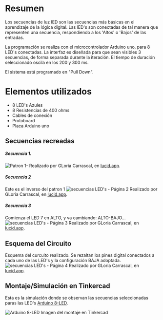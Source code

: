 
# Resumen

Los secuencias de luz lED son las secuencias más básicas en el aprendizaje de la lógica digital. Las lED's son conectadas de tal manera que representen una secuencia, respondiendo a los 'Altos' o 'Bajos' de las entradas.

La programación se realiza con el microcontrolador Arduino uno, para 8 LED's conectadas. La interfaz es diseñada para que sean visibles 3 secuencias, de forma separada durante la iteración. El tiempo de duración seleccionado oscila en los 200 y 300 ms.

El sistema está programado en "Pull Down".

# Elementos utilizados 

* 8 LED's Azules
* 8 Resistencias de 400 ohms
* Cables de conexión
* Protoboard
* Placa Arduino uno

## Secuencias recreadas


##### Secuencia 1. 
![Patron 1-](https://user-images.githubusercontent.com/28090029/160057554-b6415fbf-083f-4faf-a989-db0c5b35141f.png)
Realizado por GLoria Carrascal, en [lucid.app](lucid.app).

##### Secuencia 2
Este es el inverso del patron 1
![secuencias LED's - Página 2](https://user-images.githubusercontent.com/28090029/160059315-e2ab3297-1ae9-4d29-baae-ed5fb558d5e6.png)
Realizado por GLoria Carrascal, en [lucid.app](lucid.app).

##### Secuencia 3
Comienza el LED 7 en ALTO, y va cambiando: ALTO-BAJO...
![secuencias LED's - Página 3](https://user-images.githubusercontent.com/28090029/160059889-1a03dd1d-c4cf-450c-a894-1c2fd54555f5.png)
Realizado por GLoria Carrascal, en [lucid.app](lucid.app).

## Esquema del Circuito

Esquema del curcuito realizado. Se rezaltan los pines digital conectados a cada uno de las LED's y la configuración BAJA adoptada.
![secuencias LED's - Página 4](https://user-images.githubusercontent.com/28090029/160062644-354ba019-70eb-438f-ae38-75deb7af8d58.png)
Realizado por GLoria Carrascal, en [lucid.app](lucid.app).

## Montaje/Simulación en Tinkercad

Esta es la simulación donde se observan las secuencias seleccionadas paras las LED's [Arduino 8-LED](https://www.tinkercad.com/things/ixVJgyUeAyV-arduino-8-led/editel?sharecode=BgCfK44bc4yFuYddTwjzYrAqtsAHg8XWGBDRjYEh_Sk).

![Arduino 8-LED](https://user-images.githubusercontent.com/28090029/160062958-7510b5b9-b1ba-40af-b7d0-a1ee4317efaa.png)
Imagen del montaje en Tinkercad

